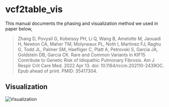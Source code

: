 # vcf2table_vis

This manual documents the phasing and visualization method we used in paper below,
>Zhang D, Povysil G, Kobeissy PH, Li Q, Wang B, Amelotte M, Jaouadi H, Newton CA, Maher TM, Molyneaux PL, Noth I, Martinez FJ, Raghu G, Todd JL, Palmer SM, Haefliger C, Platt A, Petrovski S, Garcia JA, Goldstein DB, Garcia CK. Rare and Common Variants in KIF15 Contribute to Genetic Risk of Idiopathic Pulmonary Fibrosis. Am J Respir Crit Care Med. 2022 Apr 13. doi: 10.1164/rccm.202110-2439OC. Epub ahead of print. PMID: 35417304.


## Visualization

![Visualization](https://github.com/liqi814/vcf2table_vis/blob/master/download.png)
